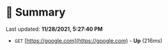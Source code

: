 # 📖 Summary
Last updated: **11/28/2021, 5:27:40 PM**

- `GET` [https://google.com](https://google.com) - **Up** (216ms)
